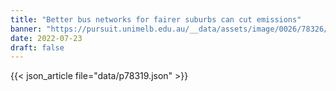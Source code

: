 ```yaml
---
title: "Better bus networks for fairer suburbs can cut emissions"
banner: "https://pursuit.unimelb.edu.au/__data/assets/image/0026/78326/Better-bus-networks-for-fairer-suburbs-can-cut-emissions_d160e2d2-13ce-45cf-b81c-1b38b4ab7765.jpg"
date: 2022-07-23
draft: false
---
```


{{< json_article file="data/p78319.json" >}}